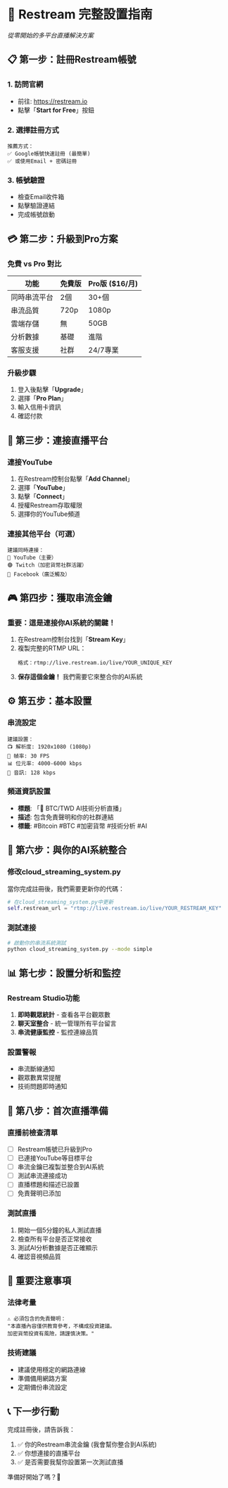 # 🚀 Restream 完整設置指南
*從零開始的多平台直播解決方案*

## 📋 第一步：註冊Restream帳號

### 1. 訪問官網
- 前往: https://restream.io
- 點擊「**Start for Free**」按鈕

### 2. 選擇註冊方式
```
推薦方式：
✅ Google帳號快速註冊 (最簡單)
✅ 或使用Email + 密碼註冊
```

### 3. 帳號驗證
- 檢查Email收件箱
- 點擊驗證連結
- 完成帳號啟動

## 💳 第二步：升級到Pro方案

### 免費 vs Pro 對比
| 功能 | 免費版 | Pro版 ($16/月) |
|------|--------|----------------|
| 同時串流平台 | 2個 | 30+個 |
| 串流品質 | 720p | 1080p |
| 雲端存儲 | 無 | 50GB |
| 分析數據 | 基礎 | 進階 |
| 客服支援 | 社群 | 24/7專業 |

### 升級步驟
1. 登入後點擊「**Upgrade**」
2. 選擇「**Pro Plan**」
3. 輸入信用卡資訊
4. 確認付款

## 🔗 第三步：連接直播平台

### 連接YouTube
1. 在Restream控制台點擊「**Add Channel**」
2. 選擇「**YouTube**」
3. 點擊「**Connect**」
4. 授權Restream存取權限
5. 選擇你的YouTube頻道

### 連接其他平台（可選）
```
建議同時連接：
🔴 YouTube（主要）
🟣 Twitch（加密貨幣社群活躍）
🔵 Facebook（廣泛觸及）
```

## 🎮 第四步：獲取串流金鑰

### 重要：這是連接你AI系統的關鍵！
1. 在Restream控制台找到「**Stream Key**」
2. 複製完整的RTMP URL：
   ```
   格式：rtmp://live.restream.io/live/YOUR_UNIQUE_KEY
   ```
3. **保存這個金鑰！** 我們需要它來整合你的AI系統

## ⚙️ 第五步：基本設置

### 串流設定
```
建議設置：
📺 解析度: 1920x1080 (1080p)
🎯 幀率: 30 FPS
📊 位元率: 4000-6000 kbps
🎵 音訊: 128 kbps
```

### 頻道資訊設置
- **標題**: 「🤖 BTC/TWD AI技術分析直播」
- **描述**: 包含免責聲明和你的社群連結
- **標籤**: #Bitcoin #BTC #加密貨幣 #技術分析 #AI

## 🔧 第六步：與你的AI系統整合

### 修改cloud_streaming_system.py
當你完成註冊後，我們需要更新你的代碼：

```python
# 在cloud_streaming_system.py中更新
self.restream_url = "rtmp://live.restream.io/live/YOUR_RESTREAM_KEY"
```

### 測試連接
```bash
# 啟動你的串流系統測試
python cloud_streaming_system.py --mode simple
```

## 📊 第七步：設置分析和監控

### Restream Studio功能
1. **即時觀眾統計** - 查看各平台觀眾數
2. **聊天室整合** - 統一管理所有平台留言
3. **串流健康監控** - 監控連線品質

### 設置警報
- 串流斷線通知
- 觀眾數異常提醒
- 技術問題即時通知

## 🎯 第八步：首次直播準備

### 直播前檢查清單
- [ ] Restream帳號已升級到Pro
- [ ] 已連接YouTube等目標平台
- [ ] 串流金鑰已複製並整合到AI系統
- [ ] 測試串流連接成功
- [ ] 直播標題和描述已設置
- [ ] 免責聲明已添加

### 測試直播
1. 開始一個5分鐘的私人測試直播
2. 檢查所有平台是否正常接收
3. 測試AI分析數據是否正確顯示
4. 確認音視頻品質

## 🚨 重要注意事項

### 法律考量
```
⚠️ 必須包含的免責聲明：
"本直播內容僅供教育參考，不構成投資建議。
加密貨幣投資有風險，請謹慎決策。"
```

### 技術建議
- 建議使用穩定的網路連線
- 準備備用網路方案
- 定期備份串流設定

## 📞 下一步行動

完成註冊後，請告訴我：
1. ✅ 你的Restream串流金鑰 (我會幫你整合到AI系統)
2. ✅ 你想連接的直播平台
3. ✅ 是否需要我幫你設置第一次測試直播

準備好開始了嗎？🚀 